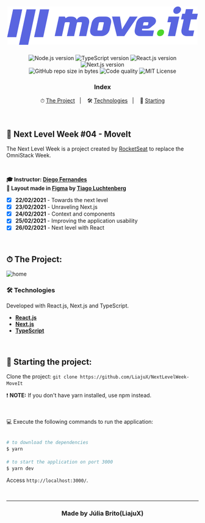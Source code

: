 <h1 align="center">
  <img src="./public/logo-full.svg" alt="Move.It" width="500px">
</h1>

<p align="center">
  <img alt="Node.js version" src="https://img.shields.io/badge/Node.js-v14.16.0-689f63?style=flat&logoColor=689f63&logo=node.js">
  
  <img alt="TypeScript version" src="https://img.shields.io/badge/TypeScript-v4.2.2-007acc?style=flat&logoColor=007acc&logo=typescript">
  
  <img alt="React.js version" src="https://img.shields.io/badge/React.js-v17.0.1-60dafb?style=flat&logoColor=60dafb&logo=react">
  
  <img alt="Next.js version" src="https://img.shields.io/badge/Next.js-v10.0.7-ffffff?style=flat&logoColor=next.js&logo=next.js">

  <br>
  
  <img alt="GitHub repo size in bytes" src="https://img.shields.io/github/repo-size/LiajuX/NextLevelWeek-MoveIt?color=green">
  
  <img alt="Code quality" src="https://api.codacy.com/project/badge/Grade/722ecf5da4644001995eba58bb45bfe9">
  
   <img alt="MIT License" src="https://img.shields.io/github/license/LiajuX/NextLevelWeek-MoveIt">
</p>

<h3 align="center">
  Index
</h3>

<p align="center">
  ⏱ <a href="#%EF%B8%8F-the-project">The Project</a>&nbsp;&nbsp;&nbsp;|&nbsp;&nbsp;&nbsp;
  🛠 <a href="#-technologies">Technologies</a>&nbsp;&nbsp;&nbsp;|&nbsp;&nbsp;&nbsp;
  🏁 <a href="#-starting-the-project">Starting</a>
</p>

<br>

## 🚀 Next Level Week #04 - MoveIt  
The Next Level Week is a project created by [RocketSeat](https://rocketseat.com.br/) to replace the OmniStack Week. 

<br>

**🎓  Instructor: [Diego Fernandes](https://www.linkedin.com/in/diego-schell-fernandes/)**<br>
**🎨  Layout made in [Figma](https://www.figma.com/) by [Tiago Luchtenberg](https://www.linkedin.com/in/tiago-luchtenberg-0b9a3b97/)**<br>

- [X] **22/02/2021** - Towards the next level
- [X] **23/02/2021** - Unraveling Next.js
- [X] **24/02/2021** - Context and components
- [X] **25/02/2021** - Improving the application usability
- [X] **26/02/2021** - Next level with React

<br> 

## ⏱ The Project:

![home](https://user-images.githubusercontent.com/53796370/110780343-5bd46d00-8243-11eb-8f59-a733ed937538.gif)

### 🛠 Technologies
Developed with React.js, Next.js and TypeScript.

- **[React.js](https://reactjs.org/)**
- **[Next.js](https://nextjs.org/)**
- **[TypeScript](https://www.typescriptlang.org/)**
<br>

## 🏁 Starting the project:

Clone the project: `git clone https://github.com/LiajuX/NextLevelWeek-MoveIt`

❗ **NOTE:** If you don't have yarn installed, use npm instead.

<br>

💻 Execute the following commands to run the application:

````zsh

# to download the dependencies
$ yarn

# to start the application on port 3000
$ yarn dev
````
Access `http://localhost:3000/`.

<br>

---

<h3 align="center" >
  Made by Júlia Brito(LiajuX)
</h3>

